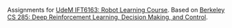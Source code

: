 Assignments for [UdeM IFT6163: Robot Learning Course](https://fracturedplane.com/teaching-new-course-in-robot-learning.html). Based on [Berkeley CS 285: Deep Reinforcement Learning, Decision Making, and Control](http://rail.eecs.berkeley.edu/deeprlcourse/).

